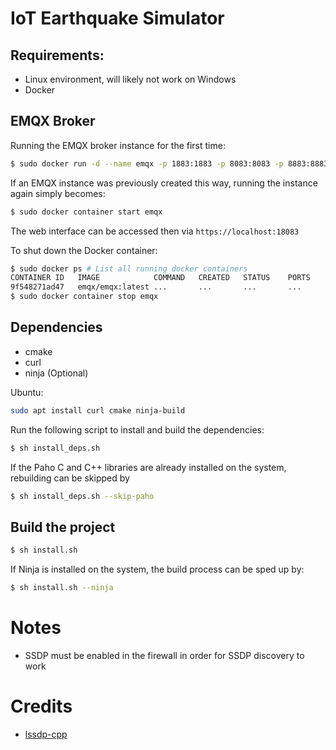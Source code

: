 # IoT Earthquake Simulator

## Requirements: 

- Linux environment, will likely not work on Windows
- Docker 

## EMQX Broker 

Running the EMQX broker instance for the first time:
```bash
$ sudo docker run -d --name emqx -p 1883:1883 -p 8083:8083 -p 8883:8883 -p 18083:18083 emqx/emqx:latest
```

If an EMQX instance was previously created this way, running the instance again simply becomes:

```bash
$ sudo docker container start emqx
```

The web interface can be accessed then via `https://localhost:18083`

To shut down the Docker container:

```bash
$ sudo docker ps # List all running docker containers
CONTAINER ID   IMAGE            COMMAND   CREATED   STATUS    PORTS     NAMES
9f548271ad47   emqx/emqx:latest ...       ...       ...       ...       emqx
$ sudo docker container stop emqx
```



## Dependencies

- cmake
- curl
- ninja (Optional)

Ubuntu: 
```bash
sudo apt install curl cmake ninja-build
```

Run the following script to install and build the dependencies:

```bash
$ sh install_deps.sh
```

If the Paho C and C++ libraries are already installed on the system, rebuilding can be skipped by

```bash
$ sh install_deps.sh --skip-paho
```

## Build the project 

```bash
$ sh install.sh
```

If Ninja is installed on the system, the build process can be sped up by: 

```bash
$ sh install.sh --ninja
```

# Notes

- SSDP must be enabled in the firewall in order for SSDP discovery to work

# Credits 

- [lssdp-cpp](https://github.com/jeanreP/lssdp-cpp)
